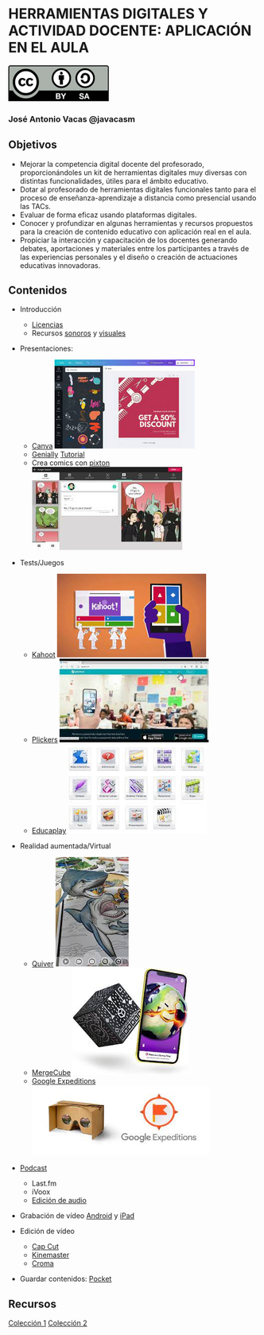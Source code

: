 # HERRAMIENTAS DIGITALES Y ACTIVIDAD DOCENTE: APLICACIÓN EN EL AULA


![](./images/Licencia_CC_peque.png)

### José Antonio Vacas @javacasm

## Objetivos
- Mejorar la competencia digital docente del profesorado, proporcionándoles un kit de herramientas digitales muy diversas con distintas funcionalidades, útiles para el ámbito educativo.
- Dotar al profesorado de herramientas digitales funcionales tanto para el proceso de enseñanza-aprendizaje a distancia como presencial usando las TACs.
- Evaluar de forma eficaz usando plataformas digitales.
- Conocer y profundizar en algunas herramientas y recursos propuestos para la creación de contenido educativo con aplicación real en el aula.
- Propiciar la interacción y capacitación de los docentes generando debates, aportaciones y materiales entre los participantes a través de las experiencias personales y el diseño o creación de actuaciones educativas innovadoras.


## Contenidos

* Introducción
    * [Licencias](Licencias.md)
    * Recursos [sonoros](BancosSonidosMusica.md) y [visuales](https://aonialearning.com/herramientas/recursos-digitales-aula-online/)

* Presentaciones:
    * [Canva](https://www.canva.com/es_es/)
    ![](./images/canva.jpeg)
    * [Genially](https://genial.ly) [Tutorial](https://www.educaciontrespuntocero.com/recursos/tutorial-crear-un-kahoot-para-clase/)
    * Crea comics con [pixton](https://edu-es.pixton.com/solo/)
    ![](./images/pixton.jpeg)
* Tests/Juegos
    * [Kahoot](https://kahoot.it/)
    ![](./images/kahoot.jpeg)
    * [Plickers](https://get.plickers.com/)
    ![](./images/plicker.jpeg)
    * [Educaplay](https://es.educaplay.com/)
    ![](./images/educaplay.jpeg)

* Realidad aumentada/Virtual
    * [Quiver](https://quivervision.com/)
    ![](./images/quiver.jpeg)
    * [MergeCube](https://mergeedu.com/cube/es)
    ![](./images/mergecube.jpeg)
    * [Google Expeditions](https://artsandculture.google.com/project/expeditions)
    ![](./images/googleExpeditions.jpeg)
* [Podcast](./Podcast.md)
    * Last.fm
    * iVoox
    * [Edición de audio](edicionAudio.md)
* Grabación de vídeo [Android](GrabacionAndroid.md) y [iPad](GrabacionIPad.md)
* Edición de vídeo
    * [Cap Cut](https://play.google.com/store/apps/details?id=com.lemon.lvoverseas&hl=es&gl=US)
    * [Kinemaster](https://play.google.com/store/apps/details?id=com.nexstreaming.app.kinemasterfree&hl=es_419&gl=US)
    * [Croma](./Croma.md
    )

* Guardar contenidos: [Pocket](https://getpocket.com)


## Recursos

[Colección 1](https://view.genial.ly/5868e75b5fb78284e08775c5/interactive-content-tabla-periodica-herrsdigitales)
[Colección 2](https://matematicas11235813.luismiglesias.es/catalogo-de-herramientas-didacticas-educativas/#.YfXKLWkumDZ)
